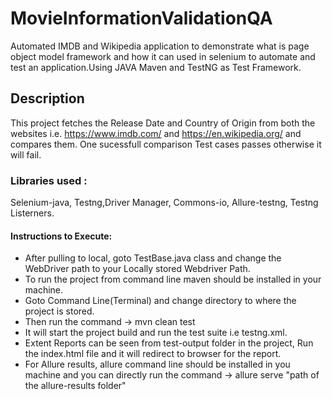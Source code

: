 # MovieInformationValidationQA
Automated IMDB and Wikipedia application to demonstrate what is page object model framework and how it can used in selenium to automate and test an application.Using JAVA Maven and TestNG as Test Framework.
## Description
This project fetches the Release Date and Country of Origin from both the websites i.e. https://www.imdb.com/ and https://en.wikipedia.org/ and compares them.
One sucessfull comparison Test cases passes otherwise it will fail.

### Libraries used :
Selenium-java, Testng,Driver Manager, Commons-io, Allure-testng, Testng Listerners.

#### Instructions to Execute:
- After pulling to local, goto TestBase.java class and change the WebDriver path to your Locally stored Webdriver Path.
- To run the project from command line maven should be installed in your machine.
- Goto Command Line(Terminal) and change directory to where the project is stored.
- Then run the command
  -> mvn clean test
- It will start the project build and run the test suite i.e testng.xml.
- Extent Reports can be seen from test-output folder in the project, Run the index.html file and it will redirect to browser for the report.
- For Allure results, allure command line should be installed in you machine and you can directly run the command
  -> allure serve "path of the allure-results folder"

